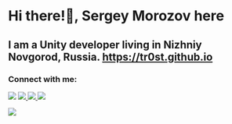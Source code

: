 # Hi there!👋, Sergey Morozov here
I am a Unity developer living in Nizhniy Novgorod, Russia.
https://tr0st.github.io
---

### Connect with me:
 [![](https://tr0st.github.io/assets/png/vk.png)](https://vk.com/trosty) 
 [![](https://tr0st.github.io/assets/png/discord.png) ](https://discordapp.com/users/Tr0sT#2607) 
 [![](https://tr0st.github.io/assets/png/telegram.png) ](https://t.me/tr0st) 
 [![](https://tr0st.github.io/assets/png/email.png)](mailto:tr0st@bk.ru)

[![](https://visitcount.itsvg.in/api?id=Tr0sT&label=Profile%20Views&color=12&icon=5&pretty=false)](https://visitcount.itsvg.in)
